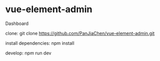 # vue-element-admin
Dashboard

clone:
git clone https://github.com/PanJiaChen/vue-element-admin.git

install dependencies:
npm install

develop:
npm run dev
